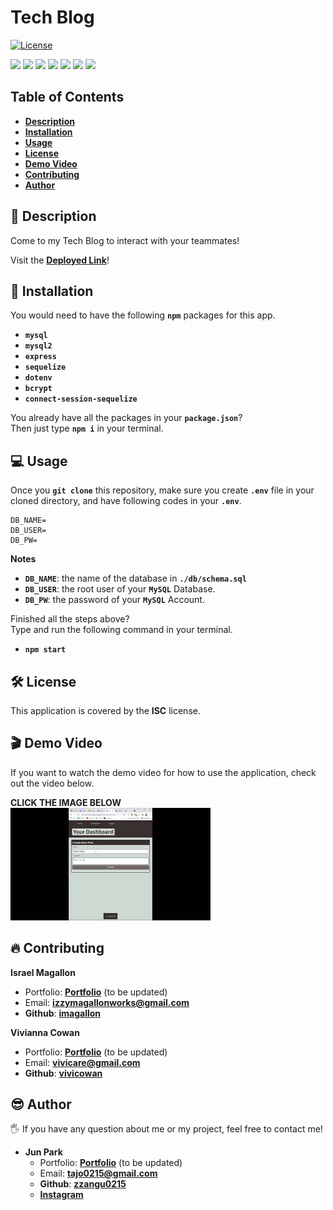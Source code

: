 # Tech Blog

[![License](https://img.shields.io/badge/License-ISC-blue.svg)](https://opensource.org/licenses/IPL-1.0)

<p>
    <img src="https://img.shields.io/badge/Javascript-yellow" />
    <img src="https://img.shields.io/badge/mySQL-blue"  />
    <img src="https://img.shields.io/badge/Heroku-purple" />
    <img src="https://img.shields.io/badge/-node.js-green" />
    <img src="https://img.shields.io/badge/-json-orange" />
    <img src="https://img.shields.io/badge/-express-red" />
    <img src="https://img.shields.io/badge/-sequelize-brown" />
</p>

## Table of Contents

- [**Description**](#-description)
- [**Installation**](#-installation)
- [**Usage**](#-usage)
- [**License**](#-license)
- [**Demo Video**](#-demo-video)
- [**Contributing**](#-contributing)
- [**Author**](#-author)

## 📑 Description

Come to my Tech Blog to interact with your teammates!

Visit the [**Deployed Link**](https://tech-blog-sjp.herokuapp.com/)!

## 💾 Installation

You would need to have the following **`npm`** packages for this app.

- **`mysql`**
- **`mysql2`**
- **`express`**
- **`sequelize`**
- **`dotenv`**
- **`bcrypt`**
- **`connect-session-sequelize`**

You already have all the packages in your **`package.json`**?  
Then just type **`npm i`** in your terminal.

## 💻 Usage

Once you **`git clone`** this repository, make sure you create **`.env`** file in your cloned directory, and have following codes in your **`.env`**.

```
DB_NAME=
DB_USER=
DB_PW=
```

**Notes**

- **`DB_NAME`**: the name of the database in **`./db/schema.sql`**
- **`DB_USER`**: the root user of your **`MySQL`** Database.
- **`DB_PW`**: the password of your **`MySQL`** Account.

Finished all the steps above?  
Type and run the following command in your terminal.

- **`npm start`**

## 🛠 License

This application is covered by the **ISC** license.

## 🎬 Demo Video

If you want to watch the demo video for how to use the application, check out the video below.

**CLICK THE IMAGE BELOW**  
[![Image Caption](images/thumbnail.jpg)](https://youtu.be/pOPo6p_6IyU)

## 🔥 Contributing

**Israel Magallon**

- Portfolio: [**Portfolio**](https://imagallon.github.io/portfolio1.1/) (to be updated)
- Email: **izzymagallonworks@gmail.com**
- **Github**: [**imagallon**](https://github.com/imagallon)

**Vivianna Cowan**

- Portfolio: [**Portfolio**](https://vivicowan.github.io/updated-portfolio/) (to be updated)
- Email: **vivicare@gmail.com**
- **Github**: [**vivicowan**](https://github.com/vivicowan)

## 😎 Author

🖐 If you have any question about me or my project, feel free to contact me!

- **Jun Park**
  - Portfolio: [**Portfolio**](https://zzangu0215.github.io/portfolio/) (to be updated)
  - Email: **tajo0215@gmail.com**
  - **Github**: [**zzangu0215**](https://github.com/zzangu0215)
  - [**Instagram**](https://www.instagram.com/o0ojunny/)
